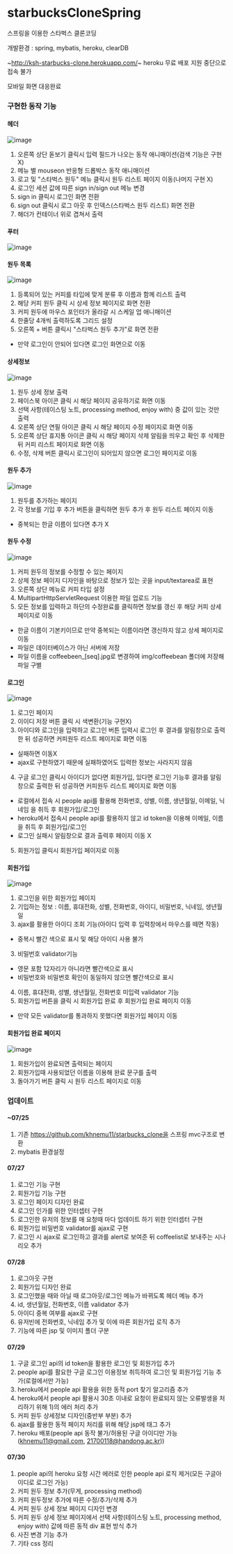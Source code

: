 # starbucksCloneSpring
스프링을 이용한 스타벅스 클론코딩

개발환경 : spring, mybatis, heroku, clearDB

~http://ksh-starbucks-clone.herokuapp.com/~
heroku 무료 배포 지원 중단으로 접속 불가


모바일 화면 대응완료


### 구현한 동작 기능

#### 헤더


![image](https://user-images.githubusercontent.com/37679352/181906463-240d4a5d-c962-441b-aa7f-378249819a02.png)


1) 오른쪽 상단 돋보기 클릭시 입력 필드가 나오는 동작 애니매이션(검색 기능은 구현X)
2) 메뉴 별 mouseon 반응형 드롭박스 동작 애니매이션
3) 로고 및 "스타벅스 원두" 메뉴 클릭시 원두 리스트 페이지 이동(나머지 구현 X)
4) 로그인 세션 값에 따른 sign in/sign out 메뉴 변경
5) sign in 클릭시 로그인 화면 전환
6) sign out 클릭시 로그 아웃 후 인덱스(스타벅스 원두 리스트) 화면 전환
7) 해더가 컨테이너 위로 겹쳐서 출력


#### 푸터

![image](https://user-images.githubusercontent.com/37679352/181908760-c2a5d5e9-c599-4a82-b4e6-4d8bcb6756a6.png)



#### 원두 목록

![image](https://user-images.githubusercontent.com/37679352/181906689-a43e4d71-f28a-477e-979a-8e3f41a4cbba.png)

1) 등록되어 있는 커피를 타입에 맞게 분류 후 이름과 함께 리스트 출력
2) 해당 커피 원두 클릭 시 상세 정보 페이지로 화면 전환
3) 커피 원두에 마우스 포인터가 올라갈 시 스케일 업 애니매이션
4) 한줄당 4개씩 출력하도록 그리드 설정
5) 오른쪽 + 버튼 클릭시 "스타벅스 원두 추가"로 화면 전환
- 만약 로그인이 안되어 있다면 로그인 화면으로 이동

#### 상세정보
![image](https://user-images.githubusercontent.com/37679352/181907653-17a6d600-6533-4359-9586-a23c0899d504.png)


1) 원두 상세 정보 출력
2) 페이스북 아이콘 클릭 시 해당 페이지 공유하기로 화면 이동
3) 선택 사항(테이스팅 노트, processing method, enjoy with) 중 값이 있는 것만 출력
4) 오른쪽 상단 연필 아이콘 클릭 시 해당 페이지 수정 페이지로 화면 이동
5) 오른쪽 상단 휴지통 아이콘 클릭 시 해당 페이지 삭제 알림을 띄우고 확인 후 삭제한 뒤 커피 리스트 페이지로 화면 이동
6) 수정, 삭제 버튼 클릭시 로그인이 되어있지 않으면 로그인 페이지로 이동

#### 원두 추가
![image](https://user-images.githubusercontent.com/37679352/181908688-f94ca89d-690f-4b9a-8553-7a0e1910409a.png)

1) 원두를 추가하는 페이지
2) 각 정보를 기입 후 추가 버튼을 클릭하면 원두 추가 후 원두 리스트 페이지 이동
  - 중복되는 한글 이름이 있다면 추가 X


#### 원두 수정

![image](https://user-images.githubusercontent.com/37679352/181907444-2bdaf3de-6440-48b7-9f80-290ac348c655.png)


1) 커피 원두의 정보를 수정할 수 있는 페이지
2) 상제 정보 페이지 디자인을 바탕으로 정보가 있는 곳을 input/textarea로 표현
3) 오른쪽 상단 메뉴로 커피 타입 설정
4) MultipartHttpServletRequest 이용한 파일 업로드 기능
5) 모든 정보를 입력하고 하단의 수정완료를 클릭하면 정보를 갱신 후 해당 커피 상세 페이지로 이동
  - 한글 이름이 기본키이므로 만약 중복되는 이름이라면 갱신하지 않고 상세 페이지로 이동
  - 파일은 데이터베이스가 아닌 서버에 저장 
  - 파일 이름을 coffeebeen_[seq].jpg로 변경하여 img/coffeebean 폴더에 저장해 파일 구별
  
  
#### 로그인

![image](https://user-images.githubusercontent.com/37679352/181907990-ec1941cf-096c-4c39-8f50-202591f35983.png)


1) 로그인 페이지
2) 이이디 저장 버튼 클릭 시 색변환(기능 구현X)
3) 아이디와 로그인을 입력하고 로그인 버튼 입력시 로그인 후 결과를 알림창으로 출력한 뒤 성공하면 커피원두 리스트 페이지로 화면 이동
  - 실패하면 이동X
  - ajax로 구현하였기 때문에 실패하였어도 입력한 정보는 사라지지 않음
4) 구글 로그인 클릭시 아이디가 없다면 회원가입, 있다면 로그인 기능후 결과를 알림창으로 출력한 뒤 성공하면 커피원두 리스트 페이지로 화면 이동
  - 로컬에서 접속 시 people api를 활용해 전화번호, 성별, 이름, 생년월일, 이메일, 닉네임 을 취득 후 회원가입/로그인
  - heroku에서 접속시 people api를 활용하지 않고 id token을 이용해 이메일, 이름을 취득 후 회원가입/로그인
  - 로그인 실패시 알림창으로 결과 출력후 페이지 이동 X
5) 회원가입 클릭시 회원가입 페이지로 이동

#### 회원가입

![image](https://user-images.githubusercontent.com/37679352/181908209-020afdc7-6bb2-4033-a1a5-66575e436fa2.png)


1) 로그인을 위한 회원가입 페이지
2) 기입하는 정보 : 이름, 휴대전화, 성별, 전화번호, 아이디, 비밀번호, 닉네임, 생년월일
3) ajax를 활용한 아이디 조회 기능(아이디 입력 후 입력창에서 마우스를 떼면 작동)
  - 중복시 빨간 색으로 표시 및 해당 아이디 사용 불가
3) 비밀번호 validator기능
  - 영문 포함 12자리가 아니라면 빨간색으로 표시
  - 비밀번호와 비밀번호 확인이 동일하지 않으면 빨간색으로 표시
4) 이름, 휴대전화, 성별, 생년월일, 전화번호 미입력 validator 기능
5) 회원가입 버튼을 클릭 시 회원가입 완료 후 회원가입 완료 페이지 이동
  - 만약 모든 validator를 통과하지 못했다면 회원가입 페이지 이동 
  
 #### 회원가입 완료 페이지
 
  ![image](https://user-images.githubusercontent.com/37679352/181908446-a7f8a03c-7a79-4c26-b68d-890515e105a7.png)
  
  1) 회원가입이 완료되면 출력되는 페이지
  2) 회원가입때 사용되었던 이름을 이용해 완료 문구를 출력
  3) 돌아가기 버튼 클릭 시 원두 리스트 페이지로 이동
  

### 업데이트

#### ~07/25

1) 기존 https://github.com/khnemu11/starbucks_clone을 스프링 mvc구조로 변환
2) mybatis 환경설정

#### 07/27

1) 로그인 기능 구현
2) 회원가입 기능 구현
3) 로그인 페이지 디자인 완료
4) 로그인 인가를 위한 인터셉터 구현
5) 로그인한 유저의 정보를 매 요청때 마다 업데이트 하기 위한 인터셉터 구현
6) 회원가입 비밀번호 validator를 ajax로 구현
7) 로그인 시 ajax로 로그인하고 결과를 alert로 보여준 뒤 coffeelist로 보내주는 시나리오 추가

#### 07/28

1) 로그아웃 구현
2) 회원가입 디자인 완료
3) 로그인했을 때와 아닐 때 로그아웃/로그인 메뉴가 바뀌도록 헤더 메뉴 추가
4) id, 생년월일, 전화번호, 이름 validator 추가
5) 아이디 중복 여부를 ajax로 구현
5) 유저빈에 전화번호, 닉네임 추가 및 이에 따른 회원가입 로직 추가
6) 기능에 따른 jsp 및 이미지 폴더 구분

#### 07/29

1) 구글 로그인 api의 id token을 활용한 로그인 및 회원가입 추가
2) people api를 활요한 구글 로그인 이용정보 취득하여 로그인 및 회원가입 기능 추가(로컬에서만 가능)
3) heroku에서 people api 활용을 위한 동적 port 찾기 알고리즘 추가
4) heroku에서 people api 활용시 30초 이내로 요청이 완료되지 않는 오류발생을 처리하기 위해 1)의 에러 처리 추가
5) 커피 원두 상세정보 디자인(중반부 부분) 추가
6) ajax를 활용한 동적 페이지 처리를 위해 해당 jsp에 <meta http-equiv="Content-Security-Policy" content="upgrade-insecure-requests"> 태그 추가
7) heroku 배포(people api 동작 불가/허용된 구글 아이디만 가능(khnemu11@gmail.com, 21700118@handong.ac.kr))

#### 07/30

1) people api의 heroku 요청 시간 에러로 인한 people api 로직 제거(모든 구글아이디로 로그인 가능)
2) 커피 원두 정보 추가(무게, processing method)
3) 커피 원두정보 추가에 따른 수정/추가/삭제 추가
4) 커피 원두 상세 정보 페이지 디자인 변경
5) 커피 원두 상세 정보 페이지에서 선택 사항(테이스팅 노트, processing method, enjoy with) 값에 따른 동적 div 표현 방식 추가
6) 사진 변경 기능 추가
7) 기타 css 정리 
